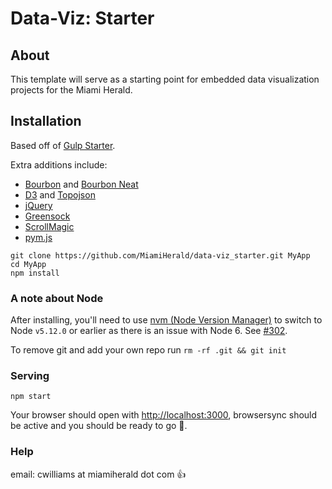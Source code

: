 # Data-Viz: Starter

## About

This template will serve as a starting point for embedded data visualization projects for the Miami Herald.

## Installation

Based off of [Gulp Starter](https://github.com/vigetlabs/gulp-starter).

Extra additions include:
- [Bourbon](http://bourbon.io/) and [Bourbon Neat](http://neat.bourbon.io/)
- [D3](https://d3js.org/) and [Topojson](https://github.com/mbostock/topojson)
- [jQuery](https://jquery.com/)
- [Greensock](https://greensock.com/gsap)
- [ScrollMagic](http://scrollmagic.io/)
- [pym.js](http://blog.apps.npr.org/pym.js/)

```
git clone https://github.com/MiamiHerald/data-viz_starter.git MyApp
cd MyApp
npm install
```

### A note about Node

After installing, you'll need to use [nvm (Node Version Manager)](https://github.com/creationix/nvm) to switch to Node `v5.12.0` or earlier as there is an issue with Node 6. See [#302](https://github.com/vigetlabs/gulp-starter/issues/302).

To remove git and add your own repo run `rm -rf .git && git init`

### Serving

`npm start`

Your browser should open with [http://localhost:3000](http://localhost:3000), browsersync should be active and you should be ready to go :rocket:.

### Help

email: cwilliams at miamiherald dot com :thumbsup:
